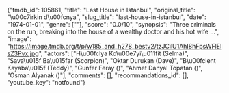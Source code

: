 {"tmdb_id": 105861, "title": "Last House in Istanbul", "original_title": "\u00c7irkin d\u00fcnya", "slug_title": "last-house-in-istanbul", "date": "1974-01-01", "genre": [""], "score": "0.0/10", "synopsis": "Three criminals on the run, breaking into the house of a wealthy doctor and his hot wife ...", "image": "https://image.tmdb.org/t/p/w185_and_h278_bestv2/tzJCilU1AhI8hFpsWFlEIsZ3Pvx.jpg", "actors": ["H\u00fclya Ko\u00e7yi\u011fit (Selma)", "Sava\u015f Ba\u015far (Scorpion)", "Oktar Durukan (Dave)", "B\u00fclent Kayaba\u015f (Teddy)", "Gunfer Feray ()", "Ahmet Danyal Topatan ()", "Osman Alyanak ()"], "comments": [], "recommandations_id": [], "youtube_key": "notfound"}